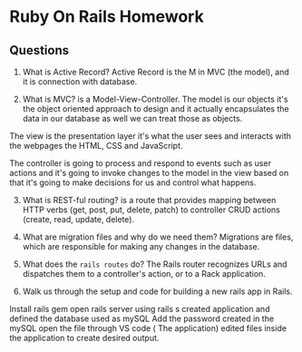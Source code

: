# Ruby On Rails Homework

## Questions
1. What is Active Record?
Active Record is the M in MVC (the model), and it is connection with database.

2. What is MVC?
is a Model-View-Controller.
The model is our objects it's the object oriented approach to design and it actually encapsulates the data in our database as well we can treat those as objects.

The view is the presentation layer it's what the user sees and interacts with the webpages the HTML, CSS and JavaScript.

 The controller is going to process and respond to events such as user actions and it's going to invoke changes to the model in the view based on that it's going to make decisions for us and control what happens.

3. What is REST-ful routing?
is a route that provides mapping between HTTP verbs (get, post, put, delete, patch) to controller CRUD actions (create, read, update, delete).

4. What are migration files and why do we need them?
Migrations are files, which are responsible for making any changes in the database.

5. What does the `rails routes` do?
The Rails router recognizes URLs and dispatches them to a controller's action, or to a Rack application.

6. Walk us through the setup and code for building a new rails app in Rails.

Install rails gem
open rails server using rails s
created application and defined the database used as mySQL
Add the password created in the mySQL
open the file through VS code ( The application)
edited files inside the application to create desired output.